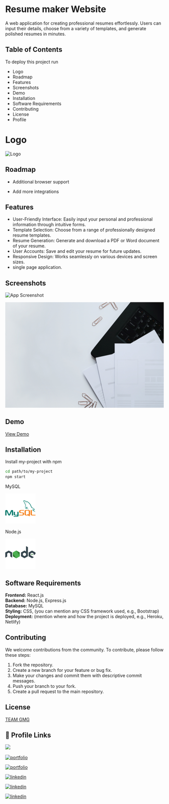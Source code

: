
# Resume maker Website

A web application for creating professional resumes effortlessly. Users can input their details, choose from a variety of templates, and generate polished resumes in minutes.




## Table of Contents

To deploy this project run
- Logo
- Roadmap
- Features
- Screenshots
- Demo
- Installation
- Software Requirements
- Contributing
- License
- Profile








# Logo

  
![Logo](https://dev-to-uploads.s3.amazonaws.com/uploads/articles/th5xamgrr6se0x5ro4g6.png)



## Roadmap

- Additional browser support

- Add more integrations






## Features

- User-Friendly Interface: Easily input your personal and professional information through intuitive forms.
- Template Selection: Choose from a range of professionally designed resume templates.
- Resume Generation: Generate and download a PDF or Word document of your resume.
- User Accounts: Save and edit your resume for future updates.
- Responsive Design: Works seamlessly on various devices and screen sizes.
- single page application.




## Screenshots

![App Screenshot](https://github.com/guruprasad26gp/dlithe/blob/main/resume-application-employment-form-concept.jpg)


![App Screenshot](https://github.com/guruprasad26gp/dlithe/blob/main/workspace-workplace-office-table.jpg)



## Demo

[View Demo](https://example.com)




## Installation

Install my-project with npm
```bash
cd path/to/my-project
npm start
```

MySQL

![Alt Text](https://github.com/guruprasad26gp/dlithe/blob/main/icons8-mysql-logo.svg)


Node.js  

![Alt Text](https://github.com/guruprasad26gp/dlithe/blob/main/icons8-nodejs.svg)




## Software Requirements

**Frontend:** React.js   
**Backend:** Node.js, Express.js  
**Database:** MySQL  
**Styling:** CSS, (you can mention any CSS framework used, e.g., Bootstrap)  
**Deployment:** (mention where and how the project is deployed, e.g., Heroku, Netlify)



## Contributing

We welcome contributions from the community. To contribute, please follow these steps:

1. Fork the repository.
2. Create a new branch for your feature or bug fix.
3. Make your changes and commit them with descriptive commit messages.
4. Push your branch to your fork.
5. Create a pull request to the main repository.


## License

[TEAM GMG](https://choosealicense.com/licenses/mit/)


## 🔗 Profile Links


[![](https://img.shields.io/badge/my_portfolio-000?style=for-the-badge&logo=ko-fi&logoColor=white)](https://katherineoelsner.com/)

[![portfolio](https://img.shields.io/badge/my_portfolio-000?style=for-the-badge&logo=ko-fi&logoColor=white)](https://katherineoelsner.com/)

[![portfolio](https://img.shields.io/badge/my_portfolio-000?style=for-the-badge&logo=ko-fi&logoColor=white)](https://katherineoelsner.com/)

[![linkedin](https://img.shields.io/badge/linkedin-0A66C2?style=for-the-badge&logo=linkedin&logoColor=white)](https://www.linkedin.com/)

[![linkedin](https://img.shields.io/badge/linkedin-0A66C2?style=for-the-badge&logo=linkedin&logoColor=white)](https://www.linkedin.com/)

[![linkedin](https://img.shields.io/badge/linkedin-0A66C2?style=for-the-badge&logo=linkedin&logoColor=white)](https://www.linkedin.com/)
